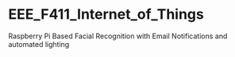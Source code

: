 # EEE_F411_Internet_of_Things
Raspberry Pi Based Facial Recognition with Email Notifications and automated lighting
